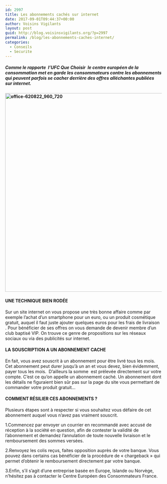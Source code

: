 ```yaml
---
id: 2997
title: Les abonnements cachés sur internet
date: 2017-09-01T09:44:37+00:00
author: Voisins Vigilants
layout: post
guid: http://blog.voisinsvigilants.org/?p=2997
permalink: /blog/les-abonnements-caches-internet/
categories:
  - Conseils
  - Securite
---
```

##### Comme le rapporte  l&rsquo;UFC Que Choisir  le centre européen de la consommation met en garde les consommateurs contre les abonnements qui peuvent parfois se cacher derrière des offres alléchantes publiées sur internet.

#### [<img class="aligncenter size-full wp-image-2998" src="./../../images/2017/06/office-620822_960_720.jpg" alt="office-620822_960_720" width="960" height="637" />](./../../images/2017/06/office-620822_960_720.jpg)

#### UNE TECHNIQUE BIEN RODÉE

Sur un site internet on vous propose une très bonne affaire comme par exemple l&rsquo;achat d&rsquo;un smartphone pour un euro, ou un produit cosmétique gratuit, auquel il faut juste ajouter quelques euros pour les frais de livraison . Pour bénéficier de ses offres on vous demande de devenir membre d&rsquo;un club baptisé VIP. On trouve ce genre de propositions sur les réseaux sociaux ou via des publicités sur internet.

#### LA SOUSCRIPTION A UN ABONNEMENT CACHE

En fait, vous avez souscrit à un abonnement pour être livré tous les mois. Cet abonnement peut durer jusqu&rsquo;à un an et vous devez, bien évidemment, payer tous les mois.  D&rsquo;ailleurs la somme  est prélevée directement sur votre compte. C&rsquo;est ce qu&rsquo;on appelle un abonnement caché. Un abonnement dont les détails ne figuraient bien sûr pas sur la page du site vous permettant de commander votre produit gratuit&#8230;

#### COMMENT RÉSILIER CES ABONNEMENTS ?

Plusieurs étapes sont à respecter si vous souhaitez vous défaire de cet abonnement auquel vous n&rsquo;avez pas vraiment souscrit.

1.Commencez par envoyer un courrier en recommandé avec accusé de réception à la société en question, afin de contester la validité de l&rsquo;abonnement et demandez l&rsquo;annulation de toute nouvelle livraison et le remboursement des sommes versées.

2.Renvoyez les colis reçus, faites opposition auprès de votre banque. Vous pouvez dans certains cas bénéficier de la procédure de « chargeback » qui permet d&rsquo;obtenir le remboursement directement par votre banque.

3.Enfin, s&rsquo;il s&rsquo;agit d&rsquo;une entreprise basée en Europe, Islande ou Norvège, n&rsquo;hésitez pas à contacter le Centre Européen des Consommateurs France.

#####
